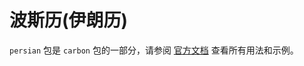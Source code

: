 # 波斯历(伊朗历)

`persian` 包是 `carbon` 包的一部分，请参阅 [官方文档](https://carbon.go-pkg.com/zh/usage/calendar.html#persian-jalaali) 查看所有用法和示例。
